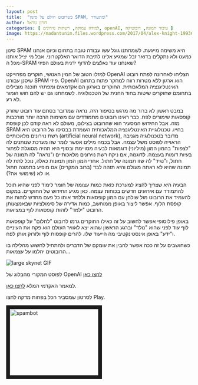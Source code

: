 ```yaml
---
layout: post
title:  "כשרובוט חולם על סינון SPAM, ומתעורר"
author: דורון גוראל
categories: [ למידה עמוקה, רשתות נוירונים, openAI, עיבוד תמונה, רובוטיקה ]
image: https://madantunim.files.wordpress.com/2017/04/alex-knight-199368.jpg?w=960&h=1280&crop=1
---
```


סינון SPAM היא משימה מייגעת. לשמחתנו גוגל עשו עבודה טובה בתחום וכיום אנחנו כמעט ולא נתקלים בדואר זבל שמגיע אלינו לתיבת הדואר האלקטרוני. אבל מי יציל אותנו מכל ה-SPAM שאנחנו עוד נאלצים להדוף ידנית בעולם הפיזי?

למזלו הטוב של המין האנושי, חוקרים מפרוייקט OpenAI הצליחו לאחרונה לפתח רובוט שיסנן עבורנו SPAM פיזי. OpenAI הוא ארגון ללא מטרות רווח למחקר פתוח בתחום האינטליגנציה המלאכותית. החוקרים בארגון הם אקדמאים ומפתחי תוכנה מובילים בתחומם שחוקרים שיטות בחוד החנית של הטכנולוגיה. לשמחתנו גם יש להם חוש הומור לא רע.

במבט ראשון לא ברור מה מרגש בסיפור הזה. נראה שמדובר בסתם עוד רובוט שזורק קופסאות שימורים לפח. כבר ראינו רובוטים מתמודדים עם משימות הרבה יותר מורכבות מזה. אבל החידוש המסעיר הוא שהרובוט בצילום, מעולם לא ראה קודם לכן קופסת SPAM בחייו. טכנולוגיית האינטליגנציה המלאכותית העומדת בבסיסו של הרובוט היא רשת נוירונים מלאכותיים (artificial neural network), מדובר בטכנולוגיה מגניבה הראוייה לפוסט משל עצמה. אבל בכמה מילים אפשר לומר שזו מערכת שנותנים לה "לצפות" בהמון המון (מיליוני) דוגמאות לבעיה מסויימת ובסוף היא תהיה מסוגלת לפתור בעיות דומות בעצמה. לדוגמה, אם ניקח רשת נוירונים מלאכותיים ו"נראה" לה תמונה של חתול, ו"נגיד" לה שזו תמונה של חתול. אחרי המון המון תמונות כאלה, נוכל לתת לה תמונה שהיא לא ראתה מעולם והיא תזהה לבד (ברוב המקרים) אם מופיע בתמונה חתול או לא (שימושי אה?).

הבעיה היא שצריך להציג למערכת כזאת כמות עצומה של חומר לימוד לפני שהיא תוכל להתמודד עם אירועים חדשים בכוחות עצמה. כאן מגיע החידוש של החוקרים. במקום להעמיד את הרובוט מול שולחן עם המון קופסאות וללמד אותו כל פעם מחדש לזהות את קופסת הלוף. אפשר ליצור באופן ממוחשב, כמות אדירה של סימולציות שבאמצעותן הרובוט "ילמד" לזהות קופסאות לוף במציאות.

באופן פילוסופי אפשר לחשוב על זה כאילו החוקרים גרמו לרובוט "לחלום" על קופסאות לוף עוד לפני שהוא "נולד" וברגע הראשון שהוא יצא לאוויר העולם הוא פקח את העיניים ו"ידע" באופן אינסטינקטיבי מה הייעוד שלו. להרים קופסות לוף ולזרוק אותן לפח.

כשחושבים על זה ככה אפשר להבין את עומקם של הדברים ולהתחיל לחשוש מהלילה בו הרובוטים יחלמו על עצמאות…

![large skynet GIF](https://media3.giphy.com/media/TAywY9f1YFila/giphy.gif)

לפוסט המקורי מהבלוג של
OpenAI [לחצו כאן](https://blog.openai.com/spam-detection-in-the-physical-world/)

למאמר האקדמי המלא [לחצו כאן](https://arxiv.org/abs/1703.06907).

לסרטון שמסביר הכל בפחות מדקה לחצו Play.

<a href="http://www.youtube.com/watch?feature=player_embedded&v=k21Wtjp074c
" target="_blank"><img src="http://img.youtube.com/vi/k21Wtjp074c/0.jpg" 
alt="spambot" width="240" height="180" border="10" /></a>
